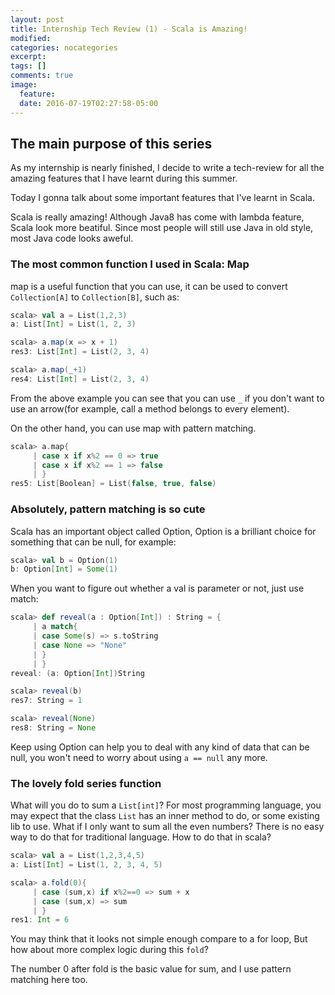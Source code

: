 ```yaml
---
layout: post
title: Internship Tech Review (1) - Scala is Amazing!
modified:
categories: nocategories
excerpt:
tags: []
comments: true
image:
  feature:
  date: 2016-07-19T02:27:58-05:00
---
```


## The main purpose of this series
As my internship is nearly finished, I decide to write a tech-review for all the amazing features that I have learnt during this summer.

Today I gonna talk about some important features that I've learnt in Scala.

Scala is really amazing! Although Java8 has come with lambda feature, Scala look more beatiful. Since most people will still use Java in old style, most Java code looks aweful.

### The most common function I used in Scala: Map
map is a useful function that you can use, it can be used to convert `Collection[A]` to `Collection[B]`, such as:

```scala
scala> val a = List(1,2,3)
a: List[Int] = List(1, 2, 3)

scala> a.map(x => x + 1)
res3: List[Int] = List(2, 3, 4)

scala> a.map(_+1)
res4: List[Int] = List(2, 3, 4)
```
From the above example you can see that you can use `_` if you don't want to use an arrow(for example, call a method belongs to every element).

On the other hand, you can use map with pattern matching.

```scala
scala> a.map{
     | case x if x%2 == 0 => true
     | case x if x%2 == 1 => false
     | }
res5: List[Boolean] = List(false, true, false)
```

### Absolutely, pattern matching is so cute
Scala has an important object called Option, Option is a brilliant choice for something that can be null, for example:

```scala
scala> val b = Option(1)
b: Option[Int] = Some(1)
```
When you want to figure out whether a val is parameter or not, just use match:

```scala
scala> def reveal(a : Option[Int]) : String = {
     | a match{
     | case Some(s) => s.toString
     | case None => "None"
     | }
     | }
reveal: (a: Option[Int])String

scala> reveal(b)
res7: String = 1

scala> reveal(None)
res8: String = None
```
Keep using Option can help you to deal with any kind of data that can be null, you won't need to worry about using `a == null` any more.

### The lovely fold series function
What will you do to sum a `List[int]`? For most programming language, you may expect that the class `List` has an inner method to do, or some existing lib to use. What if I only want to sum all the even numbers? There is no easy way to do that for traditional language. How to do that in scala?

```scala
scala> val a = List(1,2,3,4,5)
a: List[Int] = List(1, 2, 3, 4, 5)

scala> a.fold(0){
     | case (sum,x) if x%2==0 => sum + x
     | case (sum,x) => sum
     | }
res1: Int = 6
```
You may think that it looks not simple enough compare to a for loop,
But how about more complex logic during this `fold`?

The number 0 after fold is the basic value for sum, and I use pattern matching here too.